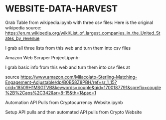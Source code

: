 # WEBSITE-DATA-HARVEST

Grab Table from wikipedia.ipynb with three csv files:
Here is the original wikipedia source: https://en.m.wikipedia.org/wiki/List_of_largest_companies_in_the_United_States_by_revenue

I grab all three lists from this web and turn them into csv files


Amazon Web Scraper Project.ipynb:

I grab basic info from this web and turn them into csv files at

source https://www.amazon.com/Milacolato-Sterling-Matching-Engagement-Adjustable/dp/B0B58Z8PBH/ref=sr_1_15?crid=18509H1MSGTVB&keywords=couple&qid=1700187791&sprefix=couple%2B%2Caps%2C342&sr=8-15&th=1&psc=1

Automation API Pulls from Cryptocurrency Website.ipynb

Setup API pulls and then automated API pulls from Crypto Website
